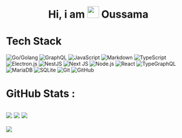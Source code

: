 <div align="center"><h1> Hi, i am <img src="https://raw.githubusercontent.com/TheDudeThatCode/TheDudeThatCode/master/Assets/Hi.gif" width="32px"/> Oussama </h1> </div>


# Tech Stack
![Go/Golang](https://img.shields.io/badge/go-%2300ADD8.svg?style=for-the-badge&logo=go&logoColor=white)
![GraphQL](https://img.shields.io/badge/-GraphQL-E10098?style=for-the-badge&logo=graphql&logoColor=white)
![JavaScript](https://img.shields.io/badge/javascript-%23323330.svg?style=for-the-badge&logo=javascript&logoColor=%23F7DF1E)
![Markdown](https://img.shields.io/badge/markdown-%23000000.svg?style=for-the-badge&logo=markdown&logoColor=white)
![TypeScript](https://img.shields.io/badge/typescript-%23007ACC.svg?style=for-the-badge&logo=typescript&logoColor=white)
![Electron.js](https://img.shields.io/badge/Electron-191970?style=for-the-badge&logo=Electron&logoColor=white)
![NestJS](https://img.shields.io/badge/nestjs-%23E0234E.svg?style=for-the-badge&logo=nestjs&logoColor=white)
![Next JS ](https://img.shields.io/badge/Next-black?style=for-the-badge&logo=next.js&logoColor=white)
![Node.js ](https://img.shields.io/badge/node.js-6DA55F?style=for-the-badge&logo=node.js&logoColor=white)
![React](https://img.shields.io/badge/react-%2320232a.svg?style=for-the-badge&logo=react&logoColor=%2361DAFB)
![TypeGraphQL](https://img.shields.io/badge/-TypeGraphQL-%23C04392?style=for-the-badge)
![MariaDB](https://img.shields.io/badge/MariaDB-003545?style=for-the-badge&logo=mariadb&logoColor=white)
![SQLite](https://img.shields.io/badge/sqlite-%2307405e.svg?style=for-the-badge&logo=sqlite&logoColor=white)
![Git](https://img.shields.io/badge/git-%23F05033.svg?style=for-the-badge&logo=git&logoColor=white)
![GitHub](https://img.shields.io/badge/github-%23121011.svg?style=for-the-badge&logo=github&logoColor=white)

# GitHub Stats :
![](https://github-readme-stats.vercel.app/api?username=oSethoum&hide_border=false&include_all_commits=false&count_private=false)
![](https://github-readme-streak-stats.herokuapp.com/?user=oSethoum&hide_border=false)
![](https://github-readme-stats.vercel.app/api/top-langs/?username=oSethoum&hide_border=false&include_all_commits=false&count_private=false&layout=compact)
---
[![](https://visitcount.itsvg.in/api?id=oSethoum&icon=0&color=0)](https://visitcount.itsvg.in)
<!-- made using https://prm.pushkaryadav.in -->
